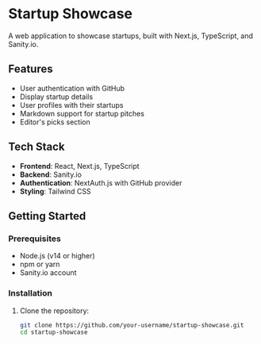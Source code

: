 # Startup Showcase

A web application to showcase startups, built with Next.js, TypeScript, and Sanity.io.

## Features

- User authentication with GitHub
- Display startup details
- User profiles with their startups
- Markdown support for startup pitches
- Editor's picks section

## Tech Stack

- **Frontend**: React, Next.js, TypeScript
- **Backend**: Sanity.io
- **Authentication**: NextAuth.js with GitHub provider
- **Styling**: Tailwind CSS

## Getting Started

### Prerequisites

- Node.js (v14 or higher)
- npm or yarn
- Sanity.io account

### Installation

1. Clone the repository:

   ```bash
   git clone https://github.com/your-username/startup-showcase.git
   cd startup-showcase
